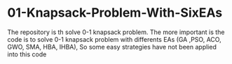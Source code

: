 # 01-Knapsack-Problem-With-SixEAs
The repository is th solve 0-1 knapsack problem. The more important is the code is to solve 0-1 knapsack problem with differents EAs (GA ,PSO, ACO, GWO, SMA, HBA, IHBA), So some easy strategies have not been applied into this code

